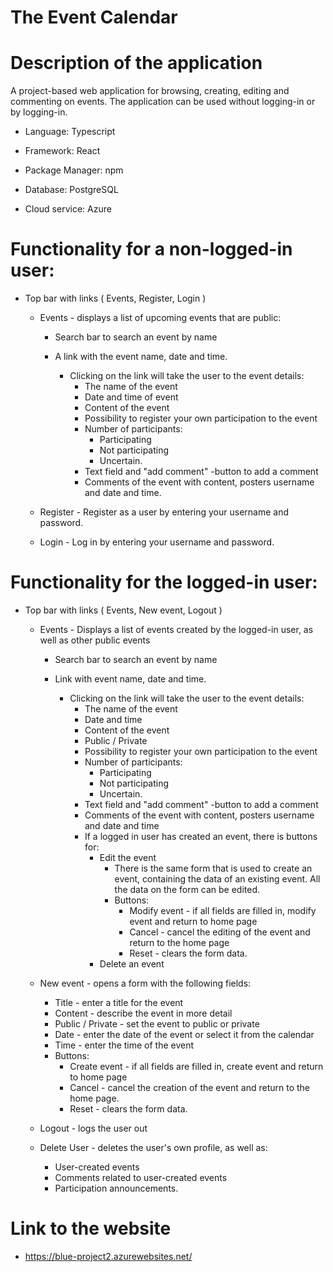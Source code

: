 # The Event Calendar

# Description of the application

A project-based web application for browsing, creating, editing and commenting on events. The application can be used without logging-in or by logging-in.

- Language: Typescript

- Framework: React

- Package Manager: npm

- Database: PostgreSQL

- Cloud service: Azure


# Functionality for a non-logged-in user:

- Top bar with links ( Events, Register, Login )

    - Events - displays a list of upcoming events that are public:

        - Search bar to search an event by name

        - A link with the event name, date and time.
            - Clicking on the link will take the user to the event details:
                - The name of the event
                - Date and time of event
                - Content of the event
                - Possibility to register your own participation to the event
                - Number of participants:
                    - Participating
                    - Not participating
                    - Uncertain.
                - Text field and "add comment" -button to add a comment
                - Comments of the event with content, posters username and date and time.

    - Register - Register as a user by entering your username and password.

    - Login - Log in by entering your username and password.

# Functionality for the logged-in user:

- Top bar with links ( Events, New event, Logout )

    - Events - Displays a list of events created by the logged-in user, as well as other public events

        - Search bar to search an event by name

        - Link with event name, date and time.
            - Clicking on the link will take the user to the event details:
                - The name of the event
                - Date and time
                - Content of the event
                - Public / Private
                - Possibility to register your own participation to the event
                - Number of participants:
                    - Participating
                    - Not participating
                    - Uncertain.
                - Text field and "add comment" -button to add a comment
                - Comments of the event with content, posters username and date and time
                - If a logged in user has created an event, there is buttons for:
                    - Edit the event
                        - There is the same form that is used to create an event, containing the data of an existing event. All the data on the form can be edited.
                        - Buttons:
                            - Modify event - if all fields are filled in, modify event and return to home page
                            - Cancel - cancel the editing of the event and return to the home page
                            - Reset - clears the form data.
                    - Delete an event

    - New event - opens a form with the following fields:

        - Title - enter a title for the event
        - Content - describe the event in more detail
        - Public / Private - set the event to public or private
        - Date - enter the date of the event or select it from the calendar
        - Time - enter the time of the event
        - Buttons:
            - Create event - if all fields are filled in, create event and return to home page
            - Cancel - cancel the creation of the event and return to the home page.
            - Reset - clears the form data.

    - Logout - logs the user out

    - Delete User - deletes the user's own profile, as well as:
        - User-created events
        - Comments related to user-created events
        - Participation announcements.

# Link to the website

- https://blue-project2.azurewebsites.net/
